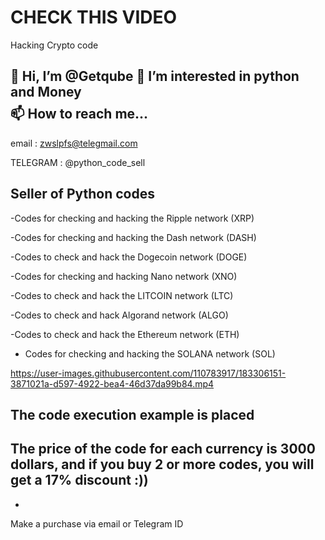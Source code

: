 # CHECK THIS VIDEO
Hacking Crypto code


👋 Hi, I’m @Getqube
👀 I’m interested in python and Money $$$$
📫 How to reach me...
-

email : 
      zwslpfs@telegmail.com

TELEGRAM :
        @python_code_sell

Seller of Python codes
--
-Codes for checking and hacking the Ripple network (XRP)

-Codes for checking and hacking the Dash network (DASH)

-Codes to check and hack the Dogecoin network (DOGE)

-Codes for checking and hacking Nano network (XNO)

-Codes to check and hack the LITCOIN network (LTC)

-Codes to check and hack Algorand network (ALGO)

-Codes to check and hack the Ethereum network (ETH)

- Codes for checking and hacking the SOLANA network (SOL)







https://user-images.githubusercontent.com/110783917/183306151-3871021a-d597-4922-bea4-46d37da99b84.mp4

The code execution example is placed
--
The price of the code for each currency is 3000 dollars, and if you buy 2 or more codes, you will get a 17% discount :))
-
-
Make a purchase via email or Telegram ID
